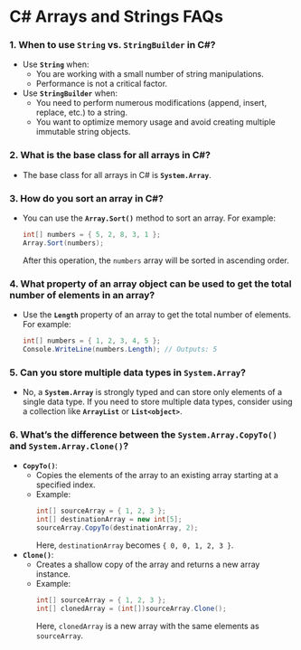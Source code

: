 # C# Arrays and Strings FAQs

### 1. When to use `String` vs. `StringBuilder` in C#?
- Use **`String`** when:
    - You are working with a small number of string manipulations.
    - Performance is not a critical factor.
- Use **`StringBuilder`** when:
    - You need to perform numerous modifications (append, insert, replace, etc.) to a string.
    - You want to optimize memory usage and avoid creating multiple immutable string objects.

### 2. What is the base class for all arrays in C#?
- The base class for all arrays in C# is **`System.Array`**.

### 3. How do you sort an array in C#?
- You can use the **`Array.Sort()`** method to sort an array. For example:
  ```csharp
  int[] numbers = { 5, 2, 8, 3, 1 };
  Array.Sort(numbers);
  ```
  After this operation, the `numbers` array will be sorted in ascending order.

### 4. What property of an array object can be used to get the total number of elements in an array?
- Use the **`Length`** property of an array to get the total number of elements. For example:
  ```csharp
  int[] numbers = { 1, 2, 3, 4, 5 };
  Console.WriteLine(numbers.Length); // Outputs: 5
  ```

### 5. Can you store multiple data types in `System.Array`?
- No, a **`System.Array`** is strongly typed and can store only elements of a single data type. If you need to store multiple data types, consider using a collection like **`ArrayList`** or **`List<object>`**.

### 6. What’s the difference between the `System.Array.CopyTo()` and `System.Array.Clone()`?
- **`CopyTo()`**:
    - Copies the elements of the array to an existing array starting at a specified index.
    - Example:
      ```csharp
      int[] sourceArray = { 1, 2, 3 };
      int[] destinationArray = new int[5];
      sourceArray.CopyTo(destinationArray, 2);
      ```
      Here, `destinationArray` becomes `{ 0, 0, 1, 2, 3 }`.
- **`Clone()`**:
    - Creates a shallow copy of the array and returns a new array instance.
    - Example:
      ```csharp
      int[] sourceArray = { 1, 2, 3 };
      int[] clonedArray = (int[])sourceArray.Clone();
      ```
      Here, `clonedArray` is a new array with the same elements as `sourceArray`.

